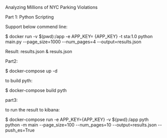 Analyzing Millions of NYC Parking Violations

Part 1: Python Scripting

Support below commend line:

$ docker run -v $(pwd):/app -e APP_KEY= {APP_KEY} -t sta:1.0 python main.py --page_size=1000 --num_pages=4 --output=results.json

Result: results.json & resuls.json

Part2:

$ docker-compose up -d

to build pyth:

$ docker-compose build pyth

part3:

to run the result to kibana:

$ docker-compose run -e APP_KEY={APP_KEY} -v ${pwd}:/app pyth python -m main --page_size=100 --num_pages=10 --output=results.json --push_es=True
